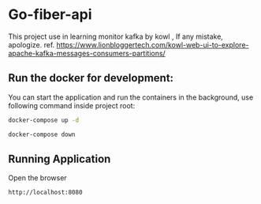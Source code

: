 # Go-fiber-api
This project use in learning monitor kafka by kowl , If any mistake, apologize.
ref. https://www.lionbloggertech.com/kowl-web-ui-to-explore-apache-kafka-messages-consumers-partitions/

Run the docker for development:
---------------------
You can start the application and run the containers in the background, use following command inside project root:

```bash
docker-compose up -d
```
```bash
docker-compose down
```

Running Application
------------------------------------
Open the browser
```bash
http://localhost:8080
```
